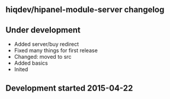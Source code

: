 hiqdev/hipanel-module-server changelog
--------------------------------------

## Under development

- Added server/buy redirect
- Fixed many things for first release
- Changed: moved to src
- Added basics
- Inited

## Development started 2015-04-22

